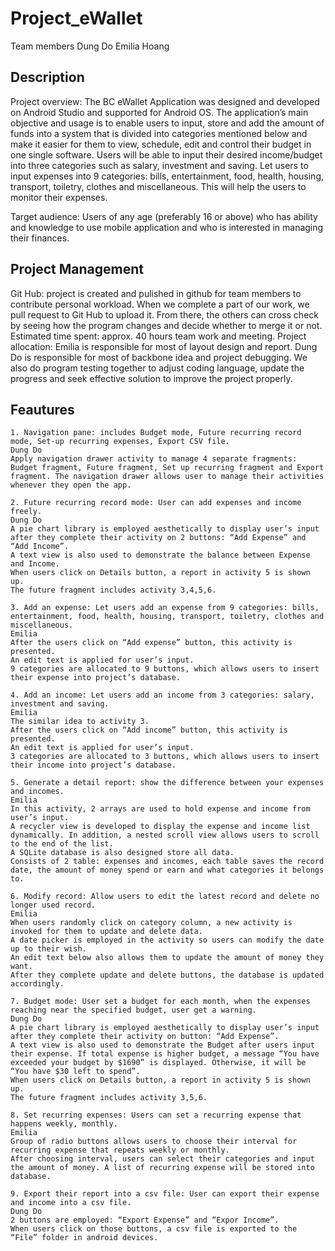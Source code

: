 # Project_eWallet

Team members
Dung Do
Emilia Hoang

## Description 
Project overview: The BC eWallet Application was designed and developed on Android Studio and supported for Android OS. The application’s main objective and usage is to enable users to input, store and add the amount of funds into a system that is divided into categories mentioned below and make it easier for them to view, schedule, edit and control their budget in one single software.
Users will be able to input their desired income/budget into three categories such as salary, investment and saving. 
Let users to input expenses into 9 categories: bills, entertainment, food, health, housing, transport, toiletry, clothes and miscellaneous. This will help the users to monitor their expenses.

Target audience: Users of any age (preferably 16 or above) who has ability and knowledge to use mobile application and who is interested in managing their finances. 

## Project Management
   Git Hub: project is created and pulished in github for team members to contribute personal workload. When we complete a part of our work, we pull request to Git Hub to upload it. From there, the others can cross check by seeing how the program changes and decide whether to merge it or not.
    Estimated time spent: approx. 40 hours team work and meeting.
    Project allocation: Emilia is responsible for most of layout design and report. Dung Do is responsible for most of backbone idea and project debugging. We also do program testing together to adjust coding language, update the progress and seek effective solution to improve the project properly.
 
## Feautures

    1. Navigation pane: includes Budget mode, Future recurring record mode, Set-up recurring expenses, Export CSV file.
    Dung Do
    Apply navigation drawer activity to manage 4 separate fragments: Budget fragment, Future fragment, Set up recurring fragment and Export fragment. The navigation drawer allows user to manage their activities whenever they open the app. 

    2. Future recurring record mode: User can add expenses and income freely.
    Dung Do
    A pie chart library is employed aesthetically to display user’s input after they complete their activity on 2 buttons: “Add Expense” and “Add Income”.
    A text view is also used to demonstrate the balance between Expense and Income. 
    When users click on Details button, a report in activity 5 is shown up.
    The future fragment includes activity 3,4,5,6.

    3. Add an expense: Let users add an expense from 9 categories: bills, entertainment, food, health, housing, transport, toiletry, clothes and miscellaneous. 
    Emilia
    After the users click on “Add expense” button, this activity is presented.
    An edit text is applied for user’s input.
    9 categories are allocated to 9 buttons, which allows users to insert their expense into project’s database. 

    4. Add an income: Let users add an income from 3 categories: salary, investment and saving. 
    Emilia
    The similar idea to activity 3.
    After the users click on “Add income” button, this activity is presented.
    An edit text is applied for user’s input.
    3 categories are allocated to 3 buttons, which allows users to insert their income into project’s database. 

    5. Generate a detail report: show the difference between your expenses and incomes.
    Emilia 
    In this activity, 2 arrays are used to hold expense and income from user’s input. 
    A recycler view is developed to display the expense and income list dynamically. In addition, a nested scroll view allows users to scroll to the end of the list.
    A SQLite database is also designed store all data. 
    Consists of 2 table: expenses and incomes, each table saves the record date, the amount of money spend or earn and what categories it belongs to.

    6. Modify record: Allow users to edit the latest record and delete no longer used record. 
    Emilia
    When users randomly click on category column, a new activity is invoked for them to update and delete data. 
    A date picker is employed in the activity so users can modify the date up to their wish. 
    An edit text below also allows them to update the amount of money they want. 
    After they complete update and delete buttons, the database is updated accordingly. 

    7. Budget mode: User set a budget for each month, when the expenses reaching near the specified budget, user get a warning. 
    Dung Do
    A pie chart library is employed aesthetically to display user’s input after they complete their activity on button: “Add Expense”.
    A text view is also used to demonstrate the Budget after users input their expense. If total expense is higher budget, a message “You have exceeded your budget by $1690” is displayed. Otherwise, it will be “You have $30 left to spend”.
    When users click on Details button, a report in activity 5 is shown up.
    The future fragment includes activity 3,5,6.
    
    8. Set recurring expenses: Users can set a recurring expense that happens weekly, monthly.
    Emilia
    Group of radio buttons allows users to choose their interval for recurring expense that repeats weekly or monthly. 
    After choosing interval, users can select their categories and input the amount of money. A list of recurring expense will be stored into database.

    9. Export their report into a csv file: User can export their expense and income into a csv file.
    Dung Do
    2 buttons are employed: “Export Expense” and “Expor Income”.
    When users click on those buttons, a csv file is exported to the “File” folder in android devices. 


